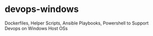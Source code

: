 # devops-windows
Dockerfiles, Helper Scripts, Ansible Playbooks, Powershell to Support Devops on Windows Host OSs
